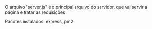 O arquivo "server.js" é o principal arquivo do servidor, que vai servir a página  e tratar as requisições

Pacotes instalados: express, pm2